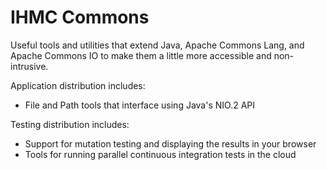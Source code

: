 # IHMC Commons

Useful tools and utilities that extend Java, Apache Commons Lang, and Apache Commons IO to make them a little more accessible and non-intrusive.

Application distribution includes:

- File and Path tools that interface using Java's NIO.2 API

Testing distribution includes:

- Support for mutation testing and displaying the results in your browser
- Tools for running parallel continuous integration tests in the cloud
